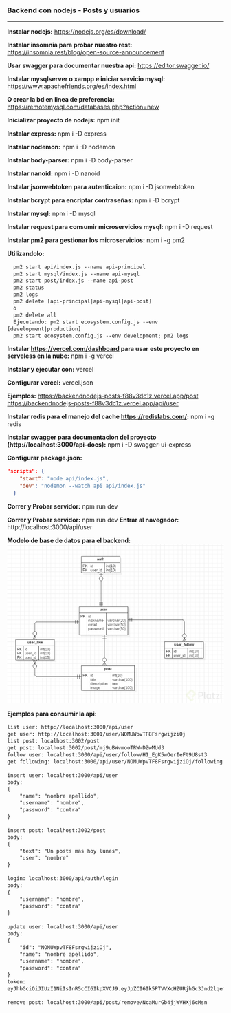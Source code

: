 ### Backend con nodejs - Posts y usuarios

---------------------------


**Instalar nodejs:** https://nodejs.org/es/download/

**Instalar insomnia para probar nuestro rest:** https://insomnia.rest/blog/open-source-announcement

**Usar swagger para documentar nuestra api:** https://editor.swagger.io/

**Instalar mysqlserver o xampp e iniciar servicio mysql:** https://www.apachefriends.org/es/index.html

**O crear la bd en linea de preferencia:** https://remotemysql.com/databases.php?action=new

**Inicializar proyecto de nodejs:** npm init 

**Instalar express:** npm i -D express

**Instalar nodemon:** npm i -D nodemon

**Instalar body-parser:** npm i -D body-parser

**Instalar nanoid:** npm i -D nanoid

**Instalar  jsonwebtoken para autenticaion:** npm i -D jsonwebtoken

**Instalar  bcrypt para encriptar contraseñas:** npm i -D bcrypt

**Instalar mysql:**   npm i -D mysql

**Instalar request para consumir microservicios mysql:** npm i -D request

**Instalar pm2 para gestionar los microservicios:** npm i -g pm2

  **Utilizandolo:** 
  
      pm2 start api/index.js --name api-principal
      pm2 start mysql/index.js --name api-mysql
      pm2 start post/index.js --name api-post
      pm2 status
      pm2 logs
      pm2 delete [api-principal|api-mysql|api-post]
      ó
      pm2 delete all
      Ejecutando: pm2 start ecosystem.config.js --env [development|production]
      pm2 start ecosystem.config.js --env development; pm2 logs

**Instalar https://vercel.com/dashboard para usar este proyecto en serveless en la nube:** npm i -g vercel

**Instalar y ejecutar con:** vercel

**Configurar vercel:** vercel.json

**Ejemplos:**
https://backendnodejs-posts-f88v3dc1z.vercel.app/post
https://backendnodejs-posts-f88v3dc1z.vercel.app/api/user

**Instalar redis para el manejo del cache https://redislabs.com/:** npm i -g redis

**Instalar swagger para documentacion del proyecto (http://localhost:3000/api-docs):** 
npm i -D swagger-ui-express

**Configurar package.json:**
```json
"scripts": {    
    "start": "node api/index.js",
    "dev": "nodemon --watch api api/index.js"
  }
```

**Correr y Probar servidor:** npm run dev

**Correr y Probar servidor:** npm run dev
**Entrar al navegador:** http://localhost:3000/api/user

**Modelo de base de datos para el backend:**
[![modelo de bd](https://github.com/quvp861205/backendnodejs-posts/blob/master/modelo%20de%20base%20de%20datos.jpg?raw=true "modelo de bd")](https://github.com/quvp861205/backendnodejs-posts/blob/master/modelo%20de%20base%20de%20datos.jpg?raw=true "modelo de bd")


**Ejemplos para consumir la api:**

    list user: http://localhost:3000/api/user
    get user: http://localhost:3001/user/NOMUWpvTF8FsrgwijziOj
    list post: localhost:3002/post
    get post: localhost:3002/post/mj9uBWvmooTRW-DZwMUd3
    follow user: localhost:3000/api/user/follow/H1_EgK5wOerIeFt9U8st3
    get following: localhost:3000/api/user/NOMUWpvTF8FsrgwijziOj/following

    insert user: localhost:3000/api/user
    body:
    {	
    	"name": "nombre apellido", 
    	"username": "nombre", 
    	"password": "contra"
    }
    
    insert post: localhost:3002/post
    body:
    {
    	"text": "Un posts mas hoy lunes",
    	"user": "nombre"
    }
    
    login: localhost:3000/api/auth/login
    body:
    {
    	"username": "nombre",
    	"password": "contra"
    }
    
    update user: localhost:3000/api/user
    body:
    {
    	"id": "NOMUWpvTF8FsrgwijziOj",
    	"name": "nombre apellido",
    	"username": "nombre",
    	"password": "contra"
    }
    token: eyJhbGciOiJIUzI1NiIsInR5cCI6IkpXVCJ9.eyJpZCI6Ik5PTVVXcHZURjhGc3Jnd2lqemlPaiIsInVzZXJuYW1lIjoicGVkcm8iLCJwYXNzd29yZCI6IiQyYiQwNSR2UDNBeDlNcEt0cEZMQWFPMWxXbDBlaS52NlVhQW9zTWV0S2YxNHg4bGI3MjNhLk44L0Y1bSIsImlhdCI6MTYxMDc0ODQ1MH0.B7MGnwAeoGe6UsPaykS5xDTCZTd_hXad6REXWjBOA3k
    
    remove post: localhost:3000/api/post/remove/NcaMurGb4jjWVHXj6cMsn
